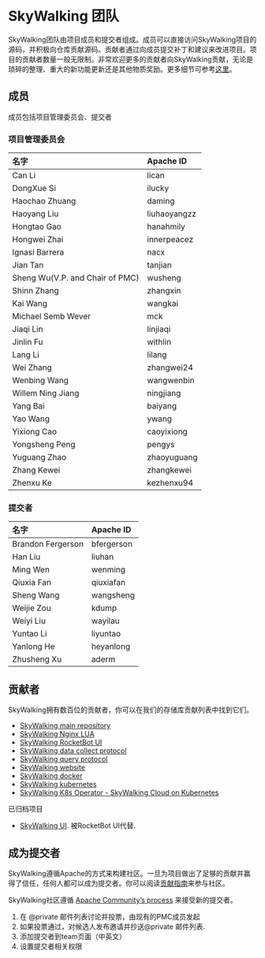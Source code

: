 # SkyWalking 团队

SkyWalking团队由项目成员和提交者组成。成员可以直接访问SkyWalking项目的源码，并积极向仓库贡献源码。贡献者通过向成员提交补丁和建议来改进项目。项目的贡献者数量一般无限制。非常欢迎更多的贡献者向SkyWalking贡献，无论是琐碎的整理、重大的新功能更新还是其他物质奖励。更多细节可参考[这里](https://github.com/apache/skywalking/blob/master/docs/en/guides/README.md)。

## 成员
成员包括项目管理委员会、提交者

### 项目管理委员会
| 名字 |Apache ID|
|:---|:--|
|Can Li| lican |
|DongXue Si| ilucky |
|Haochao Zhuang| daming |
|Haoyang Liu| liuhaoyangzz |
|Hongtao Gao| hanahmily |
|Hongwei Zhai| innerpeacez |
|Ignasi Barrera| nacx |
|Jian Tan| tanjian |
|Sheng Wu(V.P. and Chair of PMC)| wusheng |
|Shinn Zhang| zhangxin |
|Kai Wang| wangkai |
|Michael Semb Wever| mck |
|Jiaqi Lin| linjiaqi |
|Jinlin Fu| withlin |
|Lang Li| lilang |
|Wei Zhang| zhangwei24 |
|Wenbing Wang| wangwenbin |
|Willem Ning Jiang| ningjiang |
|Yang Bai| baiyang |
|Yao Wang| ywang |
|Yixiong Cao| caoyixiong |
|Yongsheng Peng| pengys |
|Yuguang Zhao| zhaoyuguang |
|Zhang Kewei| zhangkewei |
|Zhenxu Ke| kezhenxu94 |

### 提交者
| 名字 |Apache ID|
|:---|:--|
|Brandon Fergerson | bfergerson |
|Han Liu| liuhan |
|Ming Wen | wenming |
|Qiuxia Fan| qiuxiafan |
|Sheng Wang| wangsheng |
|Weijie Zou| kdump |
|Weiyi Liu| wayilau |
|Yuntao Li| liyuntao |
|Yanlong He| heyanlong |
|Zhusheng Xu| aderm |

## 贡献者
SkyWalking拥有数百位的贡献者，你可以在我们的存储库贡献列表中找到它们。

- [SkyWalking main repository](https://github.com/apache/skywalking/graphs/contributors)
- [SkyWalking Nginx LUA](https://github.com/apache/skywalking-nginx-lua/graphs/contributors)
- [SkyWalking RocketBot UI](https://github.com/apache/skywalking-rocketbot-ui/graphs/contributors)
- [SkyWalking data collect protocol](https://github.com/apache/skywalking-data-collect-protocol/graphs/contributors)
- [SkyWalking query protocol](https://github.com/apache/skywalking-query-protocol/graphs/contributors)
- [SkyWalking website](https://github.com/apache/skywalking-website/graphs/contributors)
- [SkyWalking docker](https://github.com/apache/skywalking-docker/graphs/contributors)
- [SkyWalking kubernetes](https://github.com/apache/skywalking-kubernetes/graphs/contributors)
- [SkyWalking K8s Operator - SkyWalking Cloud on Kubernetes](https://github.com/apache/skywalking-swck/graphs/contributors)

已归档项目

- [SkyWalking UI](https://github.com/apache/incubator-skywalking-ui/graphs/contributors). 被RocketBot UI代替.

## 成为提交者
SkyWalking遵循Apache的方式来构建社区。一旦为项目做出了足够的贡献并赢得了信任，任何人都可以成为提交者。你可以阅读[贡献指南](https://github.com/apache/skywalking/blob/master/docs/en/guides/README.md)来参与社区。

SkyWalking社区遵循 [Apache Community’s process](http://community.apache.org/newcommitter.html) 来接受新的提交者。

1. 在 @private 邮件列表讨论并投票，由现有的PMC成员发起
1. 如果投票通过，对候选人发布邀请并抄送@private 邮件列表.
1. 添加提交者到team页面（中英文）
1. 设置提交者相关权限
